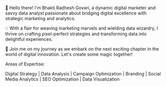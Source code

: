 👋 Hello there! I'm Bhakti Radhesh Govari, a dynamic digital marketer and savvy data analyst passionate about bridging digital excellence with strategic marketing and analytics.

💡 With a flair for weaving marketing marvels and wielding data wizardry, I thrive on crafting pixel-perfect strategies and transforming data into delightful experiences.

🚀 Join me on my journey as we embark on the next exciting chapter in the world of digital innovation. Let's create some magic together!

Areas of Expertise:

Digital Strategy | Data Analysis | Campaign Optimization | Branding | Social Media Analytics | SEO Optimization | Data Visualization
